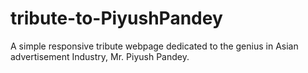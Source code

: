 # tribute-to-PiyushPandey
A simple responsive tribute webpage dedicated to the genius in Asian advertisement Industry, Mr. Piyush Pandey.

